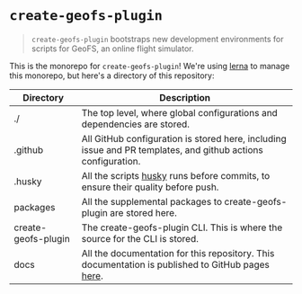 # `create-geofs-plugin`

> `create-geofs-plugin` bootstraps new development environments for scripts for GeoFS, an online flight simulator.

This is the monorepo for `create-geofs-plugin`! We're using [lerna][] to manage this monorepo, but here's a directory of this repository:

| Directory           | Description                                                                                                  |
| ------------------- | ------------------------------------------------------------------------------------------------------------ |
| ./                  | The top level, where global configurations and dependencies are stored.                                      |
| .github             | All GitHub configuration is stored here, including issue and PR templates, and github actions configuration. |
| .husky              | All the scripts [husky][] runs before commits, to ensure their quality before push.                          |
| packages            | All the supplemental packages to create-geofs-plugin are stored here.                                        |
| create-geofs-plugin | The create-geofs-plugin CLI. This is where the source for the CLI is stored.                                 |
| docs                | All the documentation for this repository. This documentation is published to GitHub pages [here][].         |

[lerna]: https://lerna.js.org/
[here]: https://gpsystem.github.io/create-geofs-plugin/
[husky]: https://typicode.github.io/husky/
